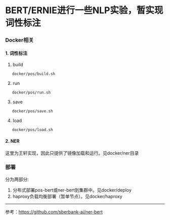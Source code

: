 BERT/ERNIE进行一些NLP实验，暂实现词性标注
===========================

### Docker相关

#### 1. 词性标注
   1.   build

       docker/pos/build.sh

   2.   run

       docker/pos/run.sh

   3.   save

       docker/pos/save.sh

   4.   load

       docker/pos/load.sh

#### 2. NER
这里为王轩实现，因此只提供了镜像加载和运行。见docker/ner目录

### 部署
分为两部分:
1.  分布式部署pos-bert或ner-bert到集群中。见docker/deploy
2.  haproxy负载均衡部署（暂单节点）。见docker/haproxy






-------------------------------------------
参考：<https://github.com/sberbank-ai/ner-bert>